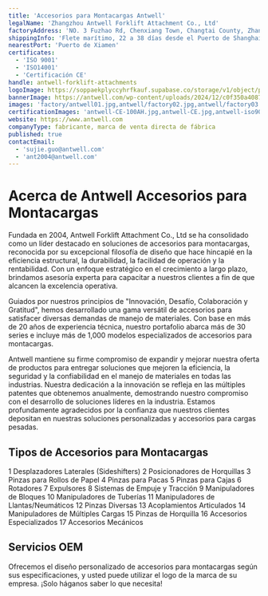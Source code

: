 ```yaml
---
title: 'Accesorios para Montacargas Antwell'
legalName: 'Zhangzhou Antwell Forklift Attachment Co., Ltd'
factoryAddress: 'NO. 3 Fuzhao Rd, Chenxiang Town, Changtai County, Zhangzhou, Fujian, China'
shippingInfo: 'Flete marítimo, 22 a 38 días desde el Puerto de Shanghai o Xiamen'
nearestPort: 'Puerto de Xiamen'
certificates:
  - 'ISO 9001'
  - 'ISO14001'
  - 'Certificación CE'
handle: antwell-forklift-attachments
logoImage: https://soppaekplyccyhrfkauf.supabase.co/storage/v1/object/public/manufacturers/antwell/logo.webp
bannerImage: https://antwell.com/wp-content/uploads/2024/12/c0f350a408794392b2bff3cbfeb4136.webp
images: 'factory/antwell01.jpg,antwell/factory02.jpg,antwell/factory03.jpg'
certificationImages: 'antwell-CE-100AH.jpg,antwell-CE.jpg,antwell-iso9001.jpg,antwell-ROHS.jpg,antwell-UN38.3.jpg'
website: https://www.antwell.com
companyType: fabricante, marca de venta directa de fábrica
published: true
contactEmail:
  - 'sujie.guo@antwell.com'
  - 'ant2004@antwell.com'
---
```


# Acerca de Antwell Accesorios para Montacargas

Fundada en 2004, Antwell Forklift Attachment Co., Ltd se ha consolidado como un líder destacado en soluciones de accesorios para montacargas, reconocida por su excepcional filosofía de diseño que hace hincapié en la eficiencia estructural, la durabilidad, la facilidad de operación y la rentabilidad. Con un enfoque estratégico en el crecimiento a largo plazo, brindamos asesoría experta para capacitar a nuestros clientes a fin de que alcancen la excelencia operativa.

Guiados por nuestros principios de "Innovación, Desafío, Colaboración y Gratitud", hemos desarrollado una gama versátil de accesorios para satisfacer diversas demandas de manejo de materiales. Con base en más de 20 años de experiencia técnica, nuestro portafolio abarca más de 30 series e incluye más de 1,000 modelos especializados de accesorios para montacargas.

Antwell mantiene su firme compromiso de expandir y mejorar nuestra oferta de productos para entregar soluciones que mejoren la eficiencia, la seguridad y la confiabilidad en el manejo de materiales en todas las industrias. Nuestra dedicación a la innovación se refleja en las múltiples patentes que obtenemos anualmente, demostrando nuestro compromiso con el desarrollo de soluciones líderes en la industria. Estamos profundamente agradecidos por la confianza que nuestros clientes depositan en nuestras soluciones personalizadas y accesorios para cargas pesadas.

## Tipos de Accesorios para Montacargas

1 Desplazadores Laterales (Sideshifters)
2 Posicionadores de Horquillas
3 Pinzas para Rollos de Papel
4 Pinzas para Pacas
5 Pinzas para Cajas
6 Rotadores
7 Expulsores
8 Sistemas de Empuje y Tracción
9 Manipuladores de Bloques
10 Manipuladores de Tuberías
11 Manipuladores de Llantas/Neumáticos
12 Pinzas Diversas
13 Acoplamientos Articulados
14 Manipuladores de Múltiples Cargas
15 Pinzas de Horquilla
16 Accesorios Especializados
17 Accesorios Mecánicos

## Servicios OEM

Ofrecemos el diseño personalizado de accesorios para montacargas según sus especificaciones, y usted puede utilizar el logo de la marca de su empresa. ¡Solo háganos saber lo que necesita!
